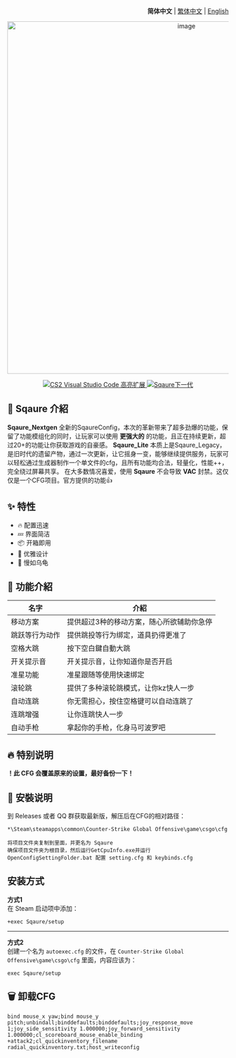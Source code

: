 <div align="right">

**简体中文** | [繁体中文](./README.zh-TW.md) | [English](./README.en_US.md)

</div>

<div align="center">
    <img src="https://github.com/Yunkong-ouo/CS2Konc_CFG/blob/main/github/image/CS2.jpg" alt="image" width="800">
</div>

<p align="center">
    <a href="https://github.com/Yunkong-ouo/Cs2CfgHighlighterExtension">
        <img alt="CS2 Visual Studio Code 高亮扩展" src="https://img.shields.io/badge/CS2%20VSCode%20%E9%AB%98%E4%BA%AE%E6%93%B4%E5%B1%95-blue?style=for-the-badge&logo=github">
    </a>
    <a href="https://github.com/tomh500/SqaureConfig_Nextgen">
        <img alt="Sqaure下一代" src="https://img.shields.io/badge/Sqaure%20Nextgen%20Config-green?style=for-the-badge&logo=github">
    </a>
</p>

## 💼 Sqaure 介紹
**Sqaure_Nextgen** 全新的SqaureConfig，本次的革新带来了超多劲爆的功能，保留了功能模组化的同时，让玩家可以使用 **更强大的** 的功能，且正在持续更新，超过20+的功能让你获取游戏的自豪感。
**Sqaure_Lite** 本质上是Sqaure_Legacy，是旧时代的遗留产物，通过一次更新，让它摇身一变，能够继续提供服务，玩家可以轻松通过生成器制作一个单文件的cfg，且所有功能均合法，轻量化，性能++，完全绕过屏幕共享。
在大多数情况喜爱，使用 **Sqaure** 不会导致 **VAC** 封禁。这仅仅是一个CFG项目。官方提供的功能👍

## ✨ 特性
- 🔥 配置迅速
- 💤 界面简洁
- 📦 开箱即用
- 🧹 优雅设计
- 🚀 慢如乌龟

## 📝 功能介紹
| 名字                      | 介紹                                   |
|------------------------- |----------------------------------------|
| 移动方案                  | 提供超过3种的移动方案，随心所欲辅助你急停
| 跳跃等行为动作            | 提供跳投等行为绑定，道具扔得更准了
| 空格大跳                  | 按下空白鍵自動大跳
| 开关提示音                | 开关提示音，让你知道你是否开启
| 准星功能                  | 准星跟随等使用快速绑定
| 滚轮跳                    | 提供了多种滚轮跳模式，让你kz快人一步
| 自动连跳                  | 你无需担心，按住空格键可以自动连跳了
| 连跳增强                  | 让你连跳快人一步
| 自动手枪                  | 拿起你的手枪，化身马可波罗吧
## 🔥 特别说明
**！此 CFG 会覆盖原来的设置，最好备份一下！**

## 🚀 安裝说明
到 Releases 或者 QQ 群获取最新版，解压后在CFG的相对路径：
```
*\Steam\steamapps\common\Counter-Strike Global Offensive\game\csgo\cfg

将项目文件夹复制到里面，并更名为 Sqaure
确保项目文件夹为根目录，然后运行GetCpuInfo.exe并运行OpenConfigSettingFolder.bat 配置 setting.cfg 和 keybinds.cfg
```

## 安装方式
**方式1**  
在 Steam 启动项中添加：
```
+exec Sqaure/setup
```
---
**方式2**  
创建一个名为 `autoexec.cfg` 的文件，在 `Counter-Strike Global Offensive\game\csgo\cfg` 里面，内容应该为：
```
exec Sqaure/setup
```

## 🗑️ 卸载CFG
```
bind mouse_x yaw;bind mouse_y pitch;unbindall;binddefaults;binddefaults;joy_response_move 1;joy_side_sensitivity 1.000000;joy_forward_sensitivity 1.000000;cl_scoreboard_mouse_enable_binding +attack2;cl_quickinventory_filename radial_quickinventory.txt;host_writeconfig
```

